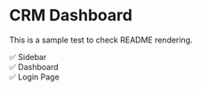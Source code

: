 # CRM Dashboard

This is a sample test to check README rendering.

✅ Sidebar  
✅ Dashboard  
✅ Login Page
